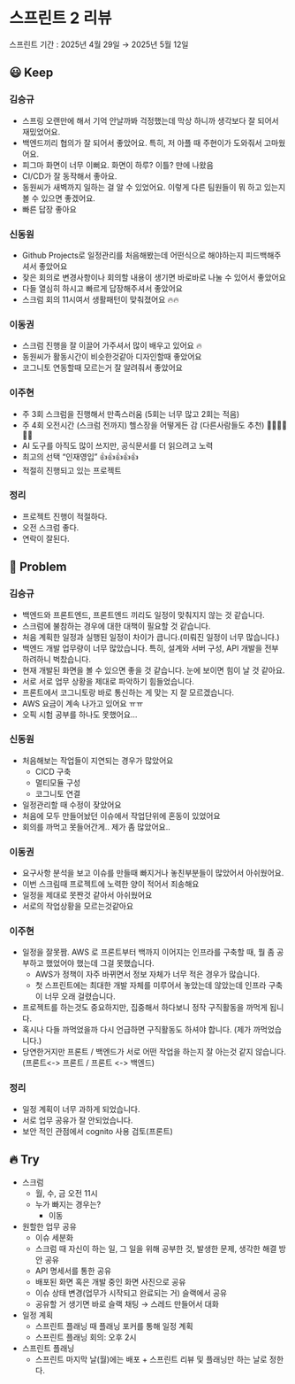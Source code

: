 # 스프린트 2 리뷰
스프린트 기간 : 2025년 4월 29일 → 2025년 5월 12일

## **😃 Keep**

### 김승규

- 스프링 오랜만에 해서 기억 안날까봐 걱정했는데 막상 하니까 생각보다 잘 되어서 재밌었어요.
- 백엔드끼리 협의가 잘 되어서 좋았어요. 특히, 저 아플 때 주현이가 도와줘서 고마웠어요.
- 피그마 화면이 너무 이뻐요. 화면이 하루? 이틀? 만에 나왔음
- CI/CD가 잘 동작해서 좋아요.
- 동원씨가 새벽까지 일하는 걸 알 수 있었어요. 이렇게 다른 팀원들이 뭐 하고 있는지 볼 수 있으면 좋겠어요.
- 빠른 답장 좋아요

### 신동원

- Github Projects로 일정관리를 처음해봤는데 어떤식으로 해야하는지 피드백해주셔서 좋았어요
- 잦은 회의로 변경사항이나 회의할 내용이 생기면 바로바로 나눌 수 있어서 좋았어요
- 다들 열심히 하시고 빠르게 답장해주셔서 좋았어요
- 스크럼 회의 11시여서 생활패턴이 맞춰졌어요 🔥🔥

### 이동권

- 스크럼 진행을 잘 이끌어 가주셔서 많이 배우고 있어요 🔥
- 동원씨가 활동시간이 비슷한것같아 디자인할때 좋았어요
- 코그니토 연동할때 모르는거 잘 알려줘서 좋았어요

### 이주현

- 주 3회 스크럼을 진행해서 만족스러움 (5회는 너무 많고 2회는 적음)
- 주 4회 오전시간 (스크럼 전까지) 헬스장을 어떻게든 감 (다른사람들도 추천)  🏋️‍♀️🏋️‍♀️🏋️‍♀️
- AI 도구를 아직도 많이 쓰지만, 공식문서를 더 읽으려고 노력
- 최고의 선택 “인재영입” 👍👍👍👍👍
- 적절히 진행되고 있는 프로젝트

### 정리

- 프로젝트 진행이 적절하다.
- 오전 스크럼 좋다.
- 연락이 잘된다.

## **🤔 Problem**

### 김승규

- 백엔드와 프론트엔드, 프론트엔드 끼리도 일정이 맞춰지지 않는 것 같습니다.
- 스크럼에 불참하는 경우에 대한 대책이 필요할 것 같습니다.
- 처음 계획한 일정과 실행된 일정이 차이가 큽니다.(미뤄진 일정이 너무 많습니다.)
- 백엔드 개발 업무량이 너무 많았습니다. 특히, 설계와 서버 구성, API 개발을 전부 하려하니 벅찼습니다.
- 현재 개발된 화면을 볼 수 있으면 좋을 것 같습니다. 눈에 보이면 힘이 날 것 같아요.
- 서로 서로 업무 상황을 제대로 파악하기 힘들었습니다.
- 프론트에서 코그니토랑 바로 통신하는 게 맞는 지 잘 모르겠습니다.
- AWS 요금이 계속 나가고 있어요 ㅠㅠ
- 오픽 시험 공부를 하나도 못했어요…

### 신동원

- 처음해보는 작업들이 지연되는 경우가 많았어요
    - CICD 구축
    - 멀티모듈 구성
    - 코그니토 연결
- 일정관리할 때 수정이 잦았어요
- 처음에 모두 만들어놨던 이슈에서 작업단위에 혼동이 있었어요
- 회의를 까먹고 못들어간게.. 제가 좀 많았어요..

### 이동권

- 요구사항 분석을 보고 이슈를 만들때 빠지거나 놓친부분들이 많았어서 아쉬웠어요.
- 이번 스크림때 프로젝트에 노력한 양이 적어서 죄송해요
- 일정을 제대로 못짠것 같아서 아쉬웠어요
- 서로의 작업상황을 모르는것같아요

### 이주현

- 일정을 잘못짬. AWS 로 프론트부터 백까지 이어지는 인프라를 구축할 때, 뭘 좀 공부하고 했었어야 했는데 그걸 못했습니다.
    - AWS가 정책이 자주 바뀌면서 정보 자체가 너무 적은 경우가 많습니다.
    - 첫 스프린트에는 최대한 개발 자체를 미루어서 놓았는데 않았는데 인프라 구축이 너무 오래 걸렸습니다.
- 프로젝트를 하는것도 중요하지만, 집중해서 하다보니 정작 구직활동을 까먹게 됩니다.
- 혹시나 다들 까먹었을까 다시 언급하면 구직활동도 하셔야 합니다. (제가 까먹었습니다.)
- 당연한거지만 프론트 / 백엔드가 서로 어떤 작업을 하는지 잘 아는것 같지 않습니다. (프론트<-> 프론트 / 프론트 <-> 백엔드)

### 정리

- 일정 계획이 너무 과하게 되었습니다.
- 서로 업무 공유가 잘 안되었습니다.
- 보안 적인 관점에서 cognito 사용 검토(프론트)

## **🔥 Try**

- 스크럼
    - 월, 수, 금 오전 11시
    - 누가 빠지는 경우는?
        - 이동
- 원할한 업무 공유
    - 이슈 세분화
    - 스크럼 때 자신이 하는 일, 그 일을 위해 공부한 것, 발생한 문제, 생각한 해결 방안 공유
    - API 명세서를 통한 공유
    - 배포된 화면 혹은 개발 중인 화면 사진으로 공유
    - 이슈 상태 변경(업무가 시작되고 완료되는 거) 슬랙에서 공유
    - 공유할 거 생기면 바로 슬랙 채팅 → 스레드 만들어서 대화
- 일정 계획
    - 스프린트 플래닝 때 플래닝 포커를 통해 일정 계획
    - 스프린트 플래닝 회의: 오후 2시
- 스프린트 플래닝
    - 스프린트 마지막 날(월)에는 배포 + 스프린트 리뷰 및 플래닝만 하는 날로 정한다.
